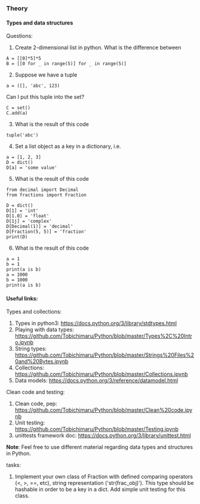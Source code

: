 ### Theory

#### Types and data structures

Questions: 
1. Create 2-dimensional list in python. What is the difference between 
```
A = [[0]*5]*5
B = [[0 for _ in range(5)] for _ in range(5)]
```
2. Suppose we have a tuple
```
a = ([], 'abc', 123)
```
Can I put this tuple into the set? 
```
C = set()
C.add(a)
```
3. What is the result of this code
```
tuple('abc')
```
4. Set a list object as a key in a dictionary, i.e. 
```
a = [1, 2, 3]
D = dict()
D[a] = 'some value'
```
5. What is the result of this code
```
from decimal import Decimal
from fractions import Fraction

D = dict()
D[1] = 'int'
D[1.0] = 'float'
D[1j] = 'complex'
D[Decimal(1)] = 'decimal'
D[Fraction(5, 5)] = 'fraction'
print(D)
```
6. What is the result of this code
```
a = 1
b = 1
print(a is b)
a = 1000
b = 1000
print(a is b)
```

#### Useful links: 

Types and collections:
1. Types in python3: https://docs.python.org/3/library/stdtypes.html
2. Playing with data types: https://github.com/Tobichimaru/Python/blob/master/Types%2C%20Intro.ipynb
3. String types: https://github.com/Tobichimaru/Python/blob/master/Strings%20Files%20and%20Bytes.ipynb
4. Collections: https://github.com/Tobichimaru/Python/blob/master/Collections.ipynb
5. Data models: https://docs.python.org/3/reference/datamodel.html

Clean code and testing:
1. Clean code, pep: https://github.com/Tobichimaru/Python/blob/master/Clean%20code.ipynb
2. Unit testing: https://github.com/Tobichimaru/Python/blob/master/Testing.ipynb
3. unittests framework doc: https://docs.python.org/3/library/unittest.html

**Note**: Feel free to use different material regarding data types and structures in Python.

tasks:
1. Implement your own class of Fraction with defined comparing operators (<, >, ==, etc), 
string representation ('str(frac_obj)'). This type should be hashable in order to be a key in a dict. 
Add simple unit testing for this class.

